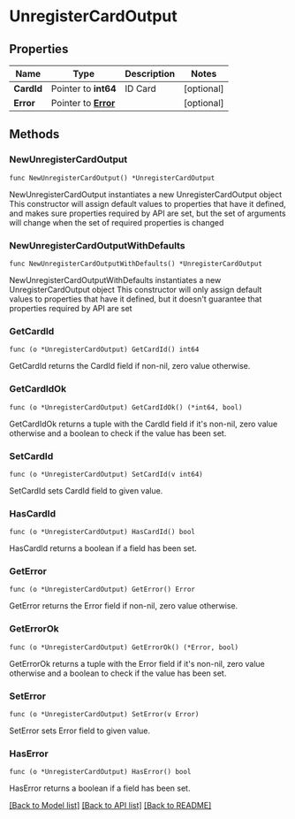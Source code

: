 # UnregisterCardOutput

## Properties

Name | Type | Description | Notes
------------ | ------------- | ------------- | -------------
**CardId** | Pointer to **int64** | ID Card | [optional] 
**Error** | Pointer to [**Error**](Error.md) |  | [optional] 

## Methods

### NewUnregisterCardOutput

`func NewUnregisterCardOutput() *UnregisterCardOutput`

NewUnregisterCardOutput instantiates a new UnregisterCardOutput object
This constructor will assign default values to properties that have it defined,
and makes sure properties required by API are set, but the set of arguments
will change when the set of required properties is changed

### NewUnregisterCardOutputWithDefaults

`func NewUnregisterCardOutputWithDefaults() *UnregisterCardOutput`

NewUnregisterCardOutputWithDefaults instantiates a new UnregisterCardOutput object
This constructor will only assign default values to properties that have it defined,
but it doesn't guarantee that properties required by API are set

### GetCardId

`func (o *UnregisterCardOutput) GetCardId() int64`

GetCardId returns the CardId field if non-nil, zero value otherwise.

### GetCardIdOk

`func (o *UnregisterCardOutput) GetCardIdOk() (*int64, bool)`

GetCardIdOk returns a tuple with the CardId field if it's non-nil, zero value otherwise
and a boolean to check if the value has been set.

### SetCardId

`func (o *UnregisterCardOutput) SetCardId(v int64)`

SetCardId sets CardId field to given value.

### HasCardId

`func (o *UnregisterCardOutput) HasCardId() bool`

HasCardId returns a boolean if a field has been set.

### GetError

`func (o *UnregisterCardOutput) GetError() Error`

GetError returns the Error field if non-nil, zero value otherwise.

### GetErrorOk

`func (o *UnregisterCardOutput) GetErrorOk() (*Error, bool)`

GetErrorOk returns a tuple with the Error field if it's non-nil, zero value otherwise
and a boolean to check if the value has been set.

### SetError

`func (o *UnregisterCardOutput) SetError(v Error)`

SetError sets Error field to given value.

### HasError

`func (o *UnregisterCardOutput) HasError() bool`

HasError returns a boolean if a field has been set.


[[Back to Model list]](../README.md#documentation-for-models) [[Back to API list]](../README.md#documentation-for-api-endpoints) [[Back to README]](../README.md)


